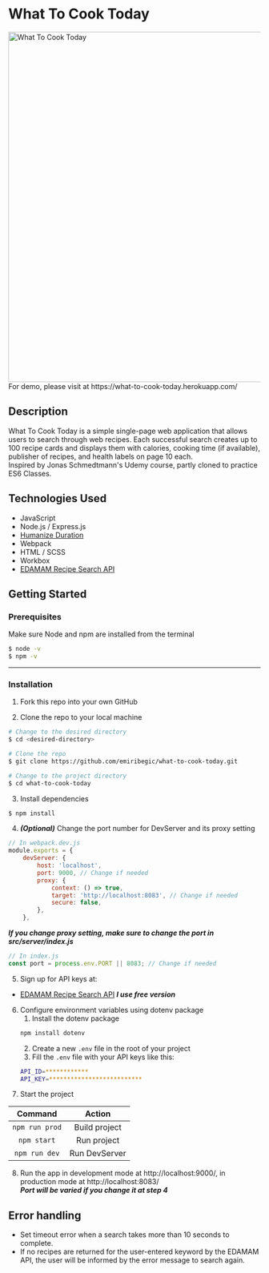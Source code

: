 # What To Cook Today

<img src="https://github.com/emiribegic/what-to-cook-today/blob/main/demo/recipe_demo.gif" alt="What To Cook Today" width="700px">
For demo, please visit at https://what-to-cook-today.herokuapp.com/

## Description

What To Cook Today is a simple single-page web application that allows users to search through web recipes.
Each successful search creates up to 100 recipe cards and displays them with calories, cooking time (if available), publisher of recipes, and health labels on page 10 each.
<br>
Inspired by Jonas Schmedtmann's Udemy course, partly cloned to practice ES6 Classes.

## Technologies Used

-   JavaScript
-   Node.js / Express.js
-   [Humanize Duration](https://github.com/EvanHahn/HumanizeDuration.js)
-   Webpack
-   HTML / SCSS
-   Workbox
-   [EDAMAM Recipe Search API](https://developer.edamam.com/edamam-docs-recipe-api)

## Getting Started

### Prerequisites

Make sure Node and npm are installed from the terminal

```bash
$ node -v
$ npm -v
```

---

### Installation

1. Fork this repo into your own GitHub

2. Clone the repo to your local machine

```bash
# Change to the desired directory
$ cd <desired-directory>

# Clone the repo
$ git clone https://github.com/emiribegic/what-to-cook-today.git

# Change to the project directory
$ cd what-to-cook-today
```

3. Install dependencies

```bash
$ npm install
```

4. **_(Optional)_** Change the port number for DevServer and its proxy setting

```javascript
// In webpack.dev.js
module.exports = {
	devServer: {
		host: 'localhost',
		port: 9000, // Change if needed
		proxy: {
			context: () => true,
			target: 'http://localhost:8083', // Change if needed
			secure: false,
		},
	},
```

**_If you change proxy setting, make sure to change the port in src/server/index.js_**

```javascript
// In index.js
const port = process.env.PORT || 8083; // Change if needed
```

5. Sign up for API keys at:

-   [EDAMAM Recipe Search API](https://developer.edamam.com/edamam-docs-recipe-api)
    **_I use free version_**

6. Configure environment variables using dotenv package
    1. Install the dotenv package
    ```bash
    npm install dotenv
    ```
    2. Create a new `.env` file in the root of your project
    3. Fill the `.env` file with your API keys like this:
    ```bash
    API_ID=************
    API_KEY=**************************
    ```
7. Start the project

|    Command     |    Action     |
| :------------: | :-----------: |
| `npm run prod` | Build project |
|  `npm start`   |  Run project  |
| `npm run dev`  | Run DevServer |

8. Run the app in development mode at http://localhost:9000/, in production mode at http://localhost:8083/
   <br>
   **_Port will be varied if you change it at step 4_**

## Error handling

-   Set timeout error when a search takes more than 10 seconds to complete.
-   If no recipes are returned for the user-entered keyword by the EDAMAM API, the user will be informed by the error message to search again.
